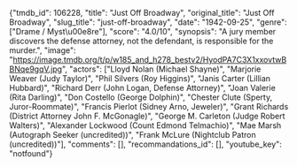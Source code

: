 {"tmdb_id": 106228, "title": "Just Off Broadway", "original_title": "Just Off Broadway", "slug_title": "just-off-broadway", "date": "1942-09-25", "genre": ["Drame / Myst\u00e8re"], "score": "4.0/10", "synopsis": "A jury member discovers the defense attorney, not the defendant, is responsible for the murder.", "image": "https://image.tmdb.org/t/p/w185_and_h278_bestv2/HyodPA7C3X1xxovtwBBNqe9gqV.jpg", "actors": ["Lloyd Nolan (Michael Shayne)", "Marjorie Weaver (Judy Taylor)", "Phil Silvers (Roy Higgins)", "Janis Carter (Lillian Hubbard)", "Richard Derr (John Logan, Defense Attorney)", "Joan Valerie (Rita Darling)", "Don Costello (George Dolphin)", "Chester Clute (Sperty, Juror-Roommate)", "Francis Pierlot (Sidney Arno, Jeweler)", "Grant Richards (District Attorney John F. McGonagle)", "George M. Carleton (Judge Robert Walters)", "Alexander Lockwood (Count Edmond Telmachio)", "Mae Marsh (Autograph Seeker (uncredited))", "Frank McLure (Nightclub Patron (uncredited))"], "comments": [], "recommandations_id": [], "youtube_key": "notfound"}
